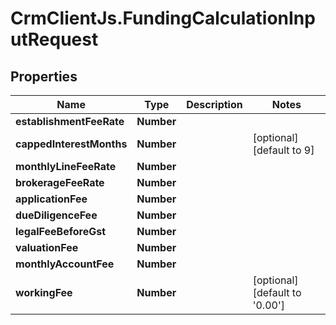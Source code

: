 # CrmClientJs.FundingCalculationInputRequest

## Properties

Name | Type | Description | Notes
------------ | ------------- | ------------- | -------------
**establishmentFeeRate** | **Number** |  | 
**cappedInterestMonths** | **Number** |  | [optional] [default to 9]
**monthlyLineFeeRate** | **Number** |  | 
**brokerageFeeRate** | **Number** |  | 
**applicationFee** | **Number** |  | 
**dueDiligenceFee** | **Number** |  | 
**legalFeeBeforeGst** | **Number** |  | 
**valuationFee** | **Number** |  | 
**monthlyAccountFee** | **Number** |  | 
**workingFee** | **Number** |  | [optional] [default to &#39;0.00&#39;]


